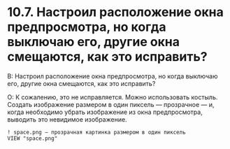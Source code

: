 # 10.7. Настроил расположение окна предпросмотра, но когда выключаю его, другие окна смещаются, как это исправить?
<!-- [:faq_10_07] -->
В: Настроил расположение окна предпросмотра, но когда выключаю его, другие окна смещаются, как это исправить?

О:
К сожалению, это не исправляется. Можно использовать костыль. Создать изображение размером в один пиксель — прозрачное — и, когда необходимо убрать изображение из окна предпросмотра, выводить это невидимое изображение.
```qsp
! space.png — прозрачная картинка размером в один пиксель
VIEW "space.png"
```
